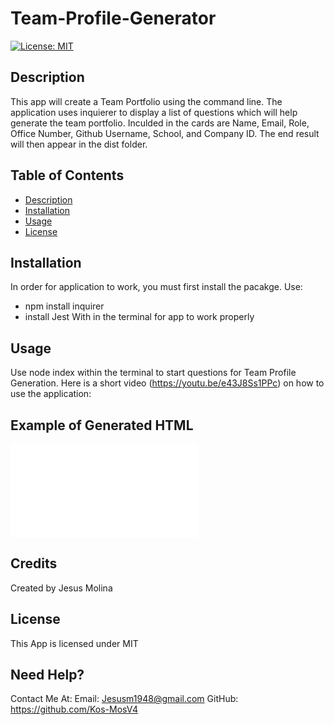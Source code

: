 # Team-Profile-Generator
[![License: MIT](https://img.shields.io/badge/License-MIT-yellow.svg)](https://opensource.org/licenses/MIT)

## Description
This app will create a Team Portfolio using the command line. The application uses inquierer to display a list of questions which will help generate the team portfolio. Inculded in the cards are Name, Email, Role, Office Number, Github Username, School, and Company ID. The end result will then appear in the dist folder.

## **Table of Contents**
* [Description](#Description)
* [Installation](#Installation)
* [Usage](#Usage)
* [License](#License)

## Installation 
In order for application to work, you must first install the pacakge. Use:
* npm install inquirer
* install Jest
With in the terminal for app to work properly

## Usage
Use node index within the terminal to start questions for Team Profile Generation. Here is a short video (https://youtu.be/e43J8Ss1PPc) on how to use the application: 

## Example of Generated HTML
![Example](/dist/index.html)

## Credits
Created by Jesus Molina

## License
This App is licensed under MIT

## Need Help?
Contact Me At:
Email: Jesusm1948@gmail.com
GitHub: https://github.com/Kos-MosV4
